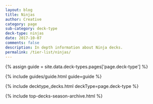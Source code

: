 ```yaml
---
layout: blog
title: Ninjas
author: Creative
category: page
sub-category: deck-type
deck-type: ninjas
date: 2017-10-07
comments: false
description: In depth information about Ninja decks.
permalink: /tier-list/ninjas/
---
```


{% assign guide = site.data.deck-types.pages['page.deck-type'] %}

{% include guides/guide.html guide=guide %}

{% include decktype_decks.html deckType=page.deck-type %}

{% include top-decks-season-archive.html %}
